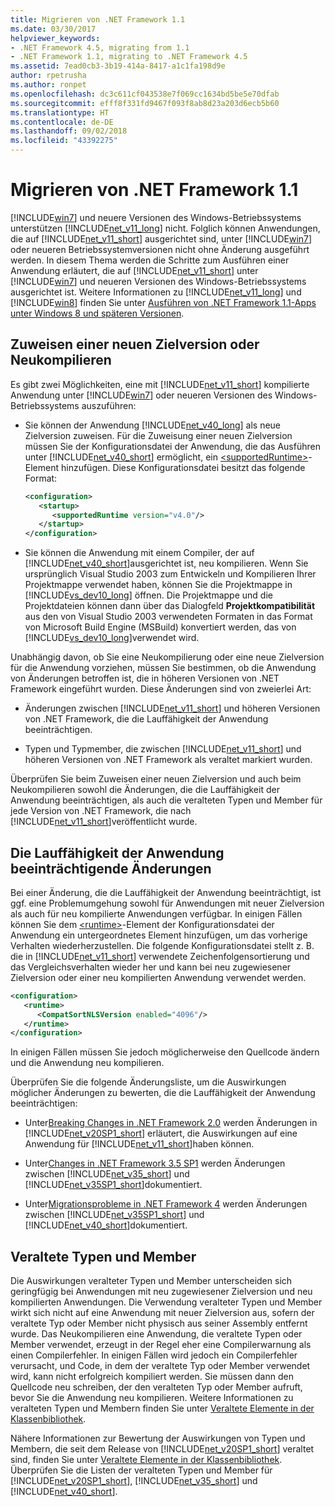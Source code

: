 ```yaml
---
title: Migrieren von .NET Framework 1.1
ms.date: 03/30/2017
helpviewer_keywords:
- .NET Framework 4.5, migrating from 1.1
- .NET Framework 1.1, migrating to .NET Framework 4.5
ms.assetid: 7ead0cb3-3b19-414a-8417-a1c1fa198d9e
author: rpetrusha
ms.author: ronpet
ms.openlocfilehash: dc3c611cf043538e7f069cc1634bd5be5e70dfab
ms.sourcegitcommit: efff8f331fd9467f093f8ab8d23a203d6ecb5b60
ms.translationtype: HT
ms.contentlocale: de-DE
ms.lasthandoff: 09/02/2018
ms.locfileid: "43392275"
---
```

# <a name="migrating-from-the-net-framework-11"></a>Migrieren von .NET Framework 1.1
[!INCLUDE[win7](../../../includes/win7-md.md)] und neuere Versionen des Windows-Betriebssystems unterstützen [!INCLUDE[net_v11_long](../../../includes/net-v11-long-md.md)] nicht. Folglich können Anwendungen, die auf [!INCLUDE[net_v11_short](../../../includes/net-v11-short-md.md)] ausgerichtet sind, unter [!INCLUDE[win7](../../../includes/win7-md.md)] oder neueren Betriebssystemversionen nicht ohne Änderung ausgeführt werden. In diesem Thema werden die Schritte zum Ausführen einer Anwendung erläutert, die auf [!INCLUDE[net_v11_short](../../../includes/net-v11-short-md.md)] unter [!INCLUDE[win7](../../../includes/win7-md.md)] und neueren Versionen des Windows-Betriebssystems ausgerichtet ist. Weitere Informationen zu [!INCLUDE[net_v11_long](../../../includes/net-v11-long-md.md)] und [!INCLUDE[win8](../../../includes/win8-md.md)] finden Sie unter [Ausführen von .NET Framework 1.1-Apps unter Windows 8 und späteren Versionen](../../../docs/framework/install/run-net-framework-1-1-apps.md).  
  
## <a name="retargeting-or-recompiling"></a>Zuweisen einer neuen Zielversion oder Neukompilieren  
 Es gibt zwei Möglichkeiten, eine mit [!INCLUDE[net_v11_short](../../../includes/net-v11-short-md.md)] kompilierte Anwendung unter [!INCLUDE[win7](../../../includes/win7-md.md)] oder neueren Versionen des Windows-Betriebssystems auszuführen:  
  
-   Sie können der Anwendung [!INCLUDE[net_v40_long](../../../includes/net-v40-long-md.md)] als neue Zielversion zuweisen. Für die Zuweisung einer neuen Zielversion müssen Sie der Konfigurationsdatei der Anwendung, die das Ausführen unter [!INCLUDE[net_v40_short](../../../includes/net-v40-short-md.md)] ermöglicht, ein [\<supportedRuntime>](../../../docs/framework/configure-apps/file-schema/startup/supportedruntime-element.md)-Element hinzufügen. Diese Konfigurationsdatei besitzt das folgende Format:  
  
    ```xml  
    <configuration>   
       <startup>  
          <supportedRuntime version="v4.0"/>  
       </startup>  
    </configuration>  
    ```  
  
-   Sie können die Anwendung mit einem Compiler, der auf [!INCLUDE[net_v40_short](../../../includes/net-v40-short-md.md)]ausgerichtet ist, neu kompilieren. Wenn Sie ursprünglich Visual Studio 2003 zum Entwickeln und Kompilieren Ihrer Projektmappe verwendet haben, können Sie die Projektmappe in [!INCLUDE[vs_dev10_long](../../../includes/vs-dev10-long-md.md)] öffnen. Die Projektmappe und die Projektdateien können dann über das Dialogfeld **Projektkompatibilität** aus den von Visual Studio 2003 verwendeten Formaten in das Format von Microsoft Build Engine (MSBuild) konvertiert werden, das von [!INCLUDE[vs_dev10_long](../../../includes/vs-dev10-long-md.md)]verwendet wird.  
  
 Unabhängig davon, ob Sie eine Neukompilierung oder eine neue Zielversion für die Anwendung vorziehen, müssen Sie bestimmen, ob die Anwendung von Änderungen betroffen ist, die in höheren Versionen von .NET Framework eingeführt wurden. Diese Änderungen sind von zweierlei Art:  
  
-   Änderungen zwischen [!INCLUDE[net_v11_short](../../../includes/net-v11-short-md.md)] und höheren Versionen von .NET Framework, die die Lauffähigkeit der Anwendung beeinträchtigen.  
  
-   Typen und Typmember, die zwischen [!INCLUDE[net_v11_short](../../../includes/net-v11-short-md.md)] und höheren Versionen von .NET Framework als veraltet markiert wurden.  
  
 Überprüfen Sie beim Zuweisen einer neuen Zielversion und auch beim Neukompilieren sowohl die Änderungen, die die Lauffähigkeit der Anwendung beeinträchtigen, als auch die veralteten Typen und Member für jede Version von .NET Framework, die nach [!INCLUDE[net_v11_short](../../../includes/net-v11-short-md.md)]veröffentlicht wurde.  
  
## <a name="breaking-changes"></a>Die Lauffähigkeit der Anwendung beeinträchtigende Änderungen  
 Bei einer Änderung, die die Lauffähigkeit der Anwendung beeinträchtigt, ist ggf. eine Problemumgehung sowohl für Anwendungen mit neuer Zielversion als auch für neu kompilierte Anwendungen verfügbar. In einigen Fällen können Sie dem [\<runtime>](../../../docs/framework/configure-apps/file-schema/startup/supportedruntime-element.md)-Element der Konfigurationsdatei der Anwendung ein untergeordnetes Element hinzufügen, um das vorherige Verhalten wiederherzustellen. Die folgende Konfigurationsdatei stellt z. B. die in [!INCLUDE[net_v11_short](../../../includes/net-v11-short-md.md)] verwendete Zeichenfolgensortierung und das Vergleichsverhalten wieder her und kann bei neu zugewiesener Zielversion oder einer neu kompilierten Anwendung verwendet werden.  
  
```xml  
<configuration>  
   <runtime>  
      <CompatSortNLSVersion enabled="4096"/>  
   </runtime>  
</configuration>  
```  
  
 In einigen Fällen müssen Sie jedoch möglicherweise den Quellcode ändern und die Anwendung neu kompilieren.  
  
 Überprüfen Sie die folgende Änderungsliste, um die Auswirkungen möglicher Änderungen zu bewerten, die die Lauffähigkeit der Anwendung beeinträchtigen:  
  
-   Unter[Breaking Changes in .NET Framework 2.0](https://go.microsoft.com/fwlink/?LinkId=125263) werden Änderungen in [!INCLUDE[net_v20SP1_short](../../../includes/net-v20sp1-short-md.md)] erläutert, die Auswirkungen auf eine Anwendung für [!INCLUDE[net_v11_short](../../../includes/net-v11-short-md.md)]haben können.  
  
-   Unter[Changes in .NET Framework 3.5 SP1](https://go.microsoft.com/fwlink/?LinkID=186989) werden Änderungen zwischen [!INCLUDE[net_v35_short](../../../includes/net-v35-short-md.md)] und [!INCLUDE[net_v35SP1_short](../../../includes/net-v35sp1-short-md.md)]dokumentiert.  
  
-   Unter[Migrationsprobleme in .NET Framework 4](../../../docs/framework/migration-guide/net-framework-4-migration-issues.md) werden Änderungen zwischen [!INCLUDE[net_v35SP1_short](../../../includes/net-v35sp1-short-md.md)] und [!INCLUDE[net_v40_short](../../../includes/net-v40-short-md.md)]dokumentiert.  
  
## <a name="obsolete-types-and-members"></a>Veraltete Typen und Member  
 Die Auswirkungen veralteter Typen und Member unterscheiden sich geringfügig bei Anwendungen mit neu zugewiesener Zielversion und neu kompilierten Anwendungen. Die Verwendung veralteter Typen und Member wirkt sich nicht auf eine Anwendung mit neuer Zielversion aus, sofern der veraltete Typ oder Member nicht physisch aus seiner Assembly entfernt wurde. Das Neukompilieren eine Anwendung, die veraltete Typen oder Member verwendet, erzeugt in der Regel eher eine Compilerwarnung als einen Compilerfehler. In einigen Fällen wird jedoch ein Compilerfehler verursacht, und Code, in dem der veraltete Typ oder Member verwendet wird, kann nicht erfolgreich kompiliert werden. Sie müssen dann den Quellcode neu schreiben, der den veralteten Typ oder Member aufruft, bevor Sie die Anwendung neu kompilieren. Weitere Informationen zu veralteten Typen und Membern finden Sie unter [Veraltete Elemente in der Klassenbibliothek](../../../docs/framework/whats-new/whats-obsolete.md).  
  
 Nähere Informationen zur Bewertung der Auswirkungen von Typen und Membern, die seit dem Release von [!INCLUDE[net_v20SP1_short](../../../includes/net-v20sp1-short-md.md)] veraltet sind, finden Sie unter [Veraltete Elemente in der Klassenbibliothek](../../../docs/framework/whats-new/whats-obsolete.md). Überprüfen Sie die Listen der veralteten Typen und Member für [!INCLUDE[net_v20SP1_short](../../../includes/net-v20sp1-short-md.md)], [!INCLUDE[net_v35_short](../../../includes/net-v35-short-md.md)] und [!INCLUDE[net_v40_short](../../../includes/net-v40-short-md.md)].
